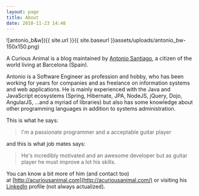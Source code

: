 ```yaml
---
layout: page
title: About
date: 2010-11-23 14:48
---
```


![antonio_b&w]({{ site.url }}{{ site.baseurl }}assets/uploads/antonio_bw-150x150.png)

A Curious Animal is a blog maintained by [Antonio Santiago](http://acuriousanimal.com/), a citizen of the world living at Barcelona (Spain).

Antonio is a Software Engineer as profession and hobby, who has been working for years for companies and as freelance on information systems and web applications. He is mainly experienced with the Java and JavaScript ecosystems (Spring, Hibernate, JPA, NodeJS, jQuery, Dojo, AngularJS, ...and a myriad of libraries) but also has some knowledge about other programming languages in addition to systems administration.

This is what he says:

> I'm a passionate programmer and a acceptable guitar player

and this is what job mates says:

> He's incredibly motivated and an awesome developer but as guitar player he must improve a lot his skills.

You can know a bit more of him (and contact too) at [http://acuriousanimal.com](http://acuriousanimal.com/) or visiting his [LinkedIn](http://es.linkedin.com/pub/antonio-santiago/27/739/858) profile (not always actualized).
